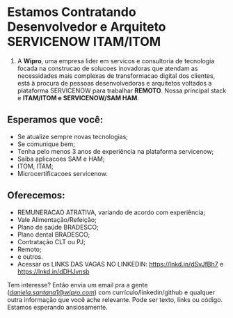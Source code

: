 # Estamos Contratando Desenvolvedor e Arquiteto SERVICENOW ITAM/ITOM

1. A **Wipro**, uma empresa lider em servicos e consultoria de tecnologia focada na construcao de solucoes inovadoras que atendam as necessidades mais complexas de transformacao digital dos clientes, está à procura de pessoas desenvolvedoras e arquitetos voltados a plataforma SERVICENOW para trabalhar **REMOTO**. Nossa principal stack e **ITAM/ITOM e SERVICENOW/SAM HAM**. 

## Esperamos que você:
- Se atualize sempre novas tecnologias;
- Se comunique bem;
- Tenha pelo menos 3 anos de experiência na plataforma servicenow;
- Saiba aplicacoes SAM e HAM;
- ITOM, ITAM;
- Microcertificacoes servicenow.
  
## Oferecemos:
- REMUNERACAO ATRATIVA, variando de acordo com experiência;
- Vale Alimentação/Refeição;
- Plano de saúde BRADESCO;
- Plano dental BRADESCO;
- Contratação CLT ou PJ;
- Remoto;
- e outros.
- Acessar os LINKS DAS VAGAS NO LINKEDIN: https://lnkd.in/dSvJfBh7 e https://lnkd.in/dDHJvnsb
    
Tem interesse? Então envia um email pra a gente (*daniela.santana1@wipro.com*) com currículo/linkedin/github e qualquer outra informação que você ache relevante. Pode ser texto, links ou código. Estamos esperando ansiosamente.

